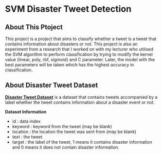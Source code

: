 # SVM Disaster Tweet Detection

## About This Ptoject

This project is a project that aims to classify whether a tweet is a tweet that contains information about disasters or not. This project is also an experiment from a research that I worked on with my lecturer who utilised the SVM algorithm to perform classification by trying to modify the kernel value (linear, poly, rbf, sigmoid) and C parameter. Later, the model with the best parameters will be taken which has the highest accuracy in classification.

## About Disaster Tweet Dataset

[**Disaster Tweet Dataset**](https://www.kaggle.com/competitions/nlp-getting-started/data) is a dataset that contains tweets accompanied by a label whether the tweet contains information about a disaster event or not.

**Dataset Information**

* id : data index
* keyword : keyword from the tweet (may be blank)
* location : the location the tweet was sent from (may be blank)
* text : the tweet
* target : the label of the tweet, 1 means it contains disaster information and 0 means it does not contain disaster information.
